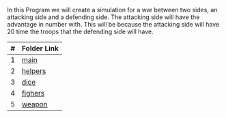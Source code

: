 In this Program we will create a simulation for  a war between two sides, an attacking side and a defending side. The attacking side will have the advantage in number with. This will be because the attacking side will have 20 time the troops that the defending side will have.

|   #   | Folder Link            | 
| :---: | ---------------------- |
|   1   | [main](main.cpp)       |
|   2   | [helpers](helpers.hpp) |
|   3   | [dice](dice.hpp)       |
|   4   | [fighers](fighter.hpp) |
|   5   | [weapon](weapon.hpp)   |